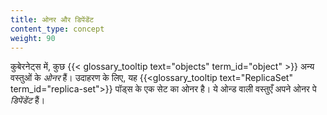 ```yaml
---
title: ओनर और डिपेंडेंट 
content_type: concept
weight: 90
---
```


<!-- overview -->

कुबेरनेट्स में, कुछ {{< glossary_tooltip text="objects" term_id="object" >}} अन्य वस्तुओं के *ओनर* हैं। उदाहरण के लिए, यह {{<glossary_tooltip text="ReplicaSet" term_id="replica-set">}} पॉड्स के एक सेट का ओनर है। ये ओन्ड वाली वस्तुएँ अपने ओनर पे *डिपेंडेंट* हैं।
